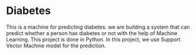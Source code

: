 # Diabetes
This is a machine for predicting diabetes.
we are building a system that can predict whether a person has diabetes or not with the help of Machine Learning. This project is done in Python. In this project, we use Support Vector Machine model for the prediction.
